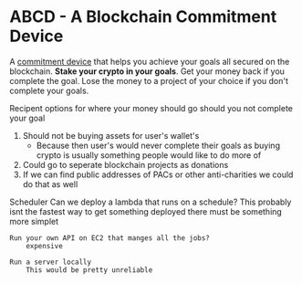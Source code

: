 # ABCD - A Blockchain Commitment Device 

A [commitment device](https://en.wikipedia.org/wiki/Commitment_device) that helps you achieve your goals all secured on the blockchain. **Stake your crypto in your goals**. Get your money back if you complete the goal. Lose the money to a project of your choice if you don't complete your goals.

Recipent options for where your money should go should you not complete your goal 
1. Should not be buying assets for user's wallet's  
     - Because then user's would never complete their goals as buying crypto is usually something people would like to do more of 
2. Could go to seperate blockchain projects as donations 
3. If we can find public addresses of PACs or other anti-charities we could do that as well

Scheduler
	Can we deploy a lambda that runs on a schedule?
		This probably isnt the fastest way to get something deployed there must be something more simplet

	Run your own API on EC2 that manges all the jobs?
		expensive

	Run a server locally
		This would be pretty unreliable 

